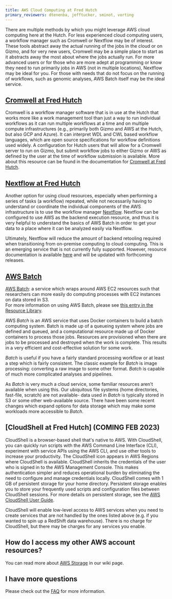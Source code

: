 ```yaml
---
title: AWS Cloud Computing at Fred Hutch
primary_reviewers: dtenenba, jefftucker, sminot, vorting
---
```


There are multiple methods by which you might leverage AWS cloud computing here at the Hutch.  For less experienced cloud computing users, a workflow manager such as Cromwell or Nextflow may be of interest.  These tools abstract away the actual running of the jobs in the cloud or on Gizmo, and for very new users, Cromwell may be a simple place to start as it abstracts away the most about where the jobs actually run.  For more advanced users or for those who are more adept at programming or know they need to run primarily jobs in AWS (not in multiple locations), Nextflow may be ideal for you.  For those with needs that do not focus on the running of workflows, such as genomic analyses, AWS Batch itself may be the ideal service.  

## [Cromwell at Fred Hutch](/compdemos/Cromwell/)
Cromwell is a workflow manager software that is in use at the Hutch that works more like a work management tool than just a way to run individual workflows as it can run multiple workflows at a time and on multiple compute infrastructures (e.g., primarily both Gizmo and AWS at the Hutch, but also GCP and Azure).  It can interpret WDL and CWL based workflow languages, which are open source specifications for workflow definitions used widely.  A configuration for Hutch users that will allow for a Cromwell server to run on Gizmo, but submit workflow jobs to either Gizmo or AWS as defined by the user at the time of workflow submission is available.  More about this resource can be found in the documentation for [Cromwell at Fred Hutch](/compdemos/Cromwell/).

## [Nextflow at Fred Hutch](/compdemos/nextflow/)

Another option for using cloud resources, especially when performing a series of tasks (a workflow) repeated, while not necessarily having to understand or coordinate the individual components of the AWS infrastructure is to use the workflow manager [Nextflow](https://www.nextflow.io/).  Nextflow can be configured to use AWS as the backend execution resource, and thus it is very helpful to understand the basics of AWS Batch in order to get your data to a place where it can be analyzed easily via Nextflow.

Ultimately, Nextflow will reduce the amount of backend retooling required when transitioning from on-premise computing to cloud computing. This is an emerging service that is not currently fully supported. However, resource documentation is available [here](/compdemos/nextflow/) and will be updated with forthcoming releases.

## [AWS Batch](/compdemos/aws-batch/)

[AWS Batch](https://aws.amazon.com/batch/): a service which wraps around AWS EC2 resources such that researchers can more easily do computing processes with EC2 instances on data stored in S3.  
For more information on using AWS Batch, please see [this entry in the Resource Library](/compdemos/aws-batch/). 

AWS _Batch_ is an AWS service that uses Docker containers to build a batch
computing system.  Batch is made up of a queueing system where jobs are defined
and queued, and a computational resource made up of Docker containers to
process those jobs.  Resources are provisioned when there are jobs to be
processed and destroyed when the work is complete.  This results in a very
efficient and cost-effective solution for some work.

_Batch_ is useful if you have a fairly standard processing workflow or at least
a step which is fairly consistent.  The classic example for _Batch_ is image
processing: converting a raw image to some other format.  _Batch_ is capable of
much more complicated analyses and pipelines.

As _Batch_ is very much a cloud service, some familiar resources aren't
available when using this.  Our ubiquitous file systems (home directories,
fast-file, scratch) are not available- data used in _Batch_ is typically stored
in S3 or some other web-available source.  There have been some recent changes which
expand options for data storage which may make some workloads more accessible
to _Batch_.

## [CloudShell at Fred Hutch] (COMING FEB 2023)

CloudShell is a browser-based shell that's native to AWS. With CloudShell, you can quickly run scripts with the AWS Command Line Interface (CLI), experiment with service APIs using the AWS CLI, and use other tools to increase your productivity. The CloudShell icon appears in AWS Regions where CloudShell is available. CloudShell inherits the credentials of the user who is signed in to the AWS Management Console. This makes authentication simpler and reduces operational burden by eliminating the need to configure and manage credentials locally. CloudShell comes with 1 GB of persistent storage for your home directory. Persistent storage enables you to store your frequently used scripts and configuration files between CloudShell sessions. For more details on persistent storage, see the [AWS CloudShell User Guide](https://docs.aws.amazon.com/cloudshell/latest/userguide/welcome.html).

CloudShell will enable low-level access to AWS services when you need to create services that are not handled by the ones listed above (e.g. if you wanted to spin up a RedShift data warehouse).  There is no charge for CloudShell, but there may be charges for any services you enable.
## How do I access my other AWS account resources?

You can read more about [AWS Storage](/scicomputing/store_objectstore/) in our wiki page.  

## I have more questions

Please check out the [FAQ](/scicomputing/store_objectstore/#faq) for more information.
